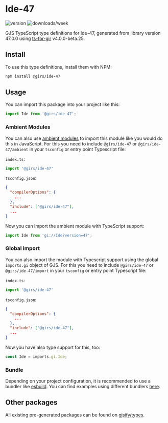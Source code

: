 
# Ide-47

![version](https://img.shields.io/npm/v/@girs/ide-47)
![downloads/week](https://img.shields.io/npm/dw/@girs/ide-47)


GJS TypeScript type definitions for Ide-47, generated from library version 47.0.0 using [ts-for-gir](https://github.com/gjsify/ts-for-gir) v4.0.0-beta.25.


## Install

To use this type definitions, install them with NPM:
```bash
npm install @girs/ide-47
```

## Usage

You can import this package into your project like this:
```ts
import Ide from '@girs/ide-47';
```

### Ambient Modules

You can also use [ambient modules](https://github.com/gjsify/ts-for-gir/tree/main/packages/cli#ambient-modules) to import this module like you would do this in JavaScript.
For this you need to include `@girs/ide-47` or `@girs/ide-47/ambient` in your `tsconfig` or entry point Typescript file:

`index.ts`:
```ts
import '@girs/ide-47'
```

`tsconfig.json`:
```json
{
  "compilerOptions": {
    ...
  },
  "include": ["@girs/ide-47"],
  ...
}
```

Now you can import the ambient module with TypeScript support: 

```ts
import Ide from 'gi://Ide?version=47';
```

### Global import

You can also import the module with Typescript support using the global `imports.gi` object of GJS.
For this you need to include `@girs/ide-47` or `@girs/ide-47/import` in your `tsconfig` or entry point Typescript file:

`index.ts`:
```ts
import '@girs/ide-47'
```

`tsconfig.json`:
```json
{
  "compilerOptions": {
    ...
  },
  "include": ["@girs/ide-47"],
  ...
}
```

Now you have also type support for this, too:

```ts
const Ide = imports.gi.Ide;
```

### Bundle

Depending on your project configuration, it is recommended to use a bundler like [esbuild](https://esbuild.github.io/). You can find examples using different bundlers [here](https://github.com/gjsify/ts-for-gir/tree/main/examples).

## Other packages

All existing pre-generated packages can be found on [gjsify/types](https://github.com/gjsify/types).


